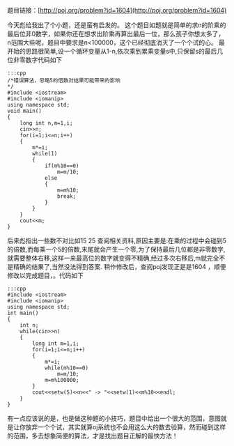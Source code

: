 <!--
.. title: POJ 1604 求n的阶乘的最后位非0数字
.. slug: poj-1604-n0
.. date: 2013-04-07T04:09:01+08:00
.. tags:
.. link:
.. description:
.. type: text
-->

题目链接：[http://poj.org/problem?id=1604](http://poj.org/problem?id=1604)

今天彪给我出了个小题，还是蛮有启发的。
这个题目如题就是简单的求n的阶乘的最后位非0数字，如果你还在想求出阶乘再算出最后一位，那么孩子你想太多了，n范围大些呢，题目中要求是n<100000，这个已经彻底消灭了一个个试的心。
最开始的思路很简单,设一个循环变量从1-n,依次乘到累乘变量s中,只保留s的最后几位非零数字代码如下

	:::cpp
	/*错误算法，忽略5的倍数对结果可能带来的影响
	*/
	#include <iostream>
	#include <iomanip>
	using namespace std;
	void main()
	{
		long int n,m=1,i;
		cin>>n;
		for(i=1;i<=n;i++)
		{
			m*=i;
			while(1)
			{
				if(m%10==0)
					m=m/10;
				else
				{
					m=m%10;
					break;
				}
			}
		}
		cout<<m;
	}

后来彪指出一些数不对比如15 25 查阅相关资料,原因主要是:在乘的过程中会碰到5的倍数,而每乘一个5的倍数,末尾就会产生一个零,为了保持最后几位都是非零数字,就需要整体右移,这样一来最高位的数字就变得不精确,经过多次右移后,m就完全不是精确的结果了,当然没法得到答案.
稍作修改后，查阅poj发现正是是1604 ，顺便修改以完成题目，。代码如下

	:::cpp
	#include <iostream>
	#include <iomanip>
	using namespace std;
	int main()
	{
		int n;
		while(cin>>n)
		{
			long int m=1,i;
			for(i=1;i<=n;i++)
			{
				m*=i;
				while(m%10==0)
					m=m/10;
				m=m%100000;
			}
			cout<<setw(5)<<n<<" -> "<<setw(1)<<m%10<<endl;
		}
	}

有一点应该说的是，也是做这种题的小技巧，题目中给出一个很大的范围，意图就是让你放弃一个个试，其实就算oj系统也不会用这么大的数去验算，然而碰到这样的范围，多去想象简便的算法，才是找出题目正解的最快方法！